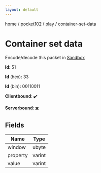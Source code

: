 ```yaml
---
layout: default
---
```


[home](/)  /  [pocket102](/protocol/pocket102)  /  [play](/protocol/pocket102/play)  /  container-set-data

# Container set data

Encode/decode this packet in [Sandbox](../../../sandbox/pocket102#Play.ContainerSetData)

**Id**: 51

**Id** (hex): 33

**Id** (bin): 00110011

**Clientbound**: ✔️

**Serverbound**: ✖️

## Fields

Name | Type
---|---
window | ubyte
property | varint
value | varint
